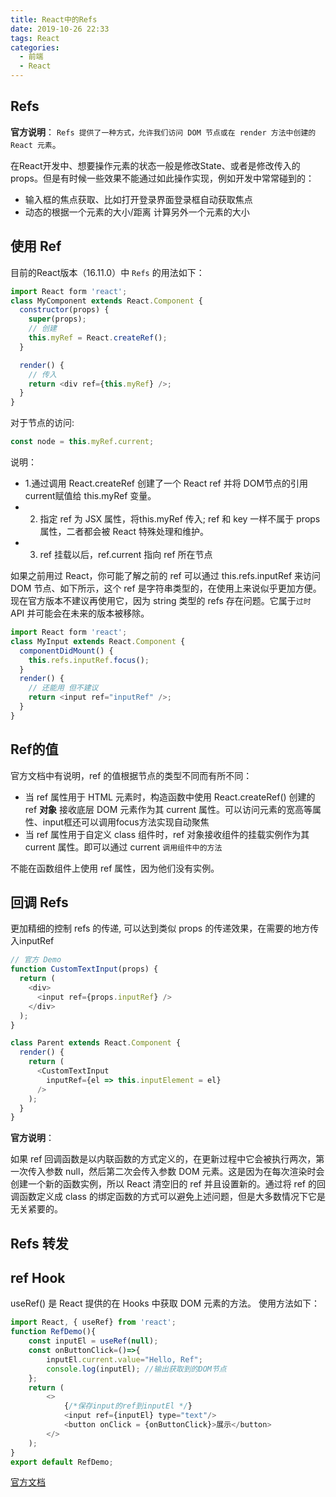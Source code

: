 ```yaml
---
title: React中的Refs
date: 2019-10-26 22:33
tags: React
categories:
  - 前端
  - React
---
```


## Refs

**官方说明**： `Refs 提供了一种方式，允许我们访问 DOM 节点或在 render 方法中创建的 React 元素`。

在React开发中、想要操作元素的状态一般是修改State、或者是修改传入的props。但是有时候一些效果不能通过如此操作实现，例如开发中常常碰到的： 

  - 输入框的焦点获取、比如打开登录界面登录框自动获取焦点 
  - 动态的根据一个元素的大小/距离 计算另外一个元素的大小 

## 使用 Ref

目前的React版本（16.11.0）中 `Refs` 的用法如下： 

```js
import React form 'react';
class MyComponent extends React.Component {
  constructor(props) {
    super(props);
    // 创建
    this.myRef = React.createRef();
  }

  render() {
    // 传入
    return <div ref={this.myRef} />;
  }
}
```
对于节点的访问: 
```js
const node = this.myRef.current;
```

说明： 
  - 1.通过调用 React.createRef 创建了一个 React ref 并将 DOM节点的引用current赋值给 this.myRef 变量。 
  - 2. 指定 ref 为 JSX 属性，将this.myRef 传入; ref 和 key 一样不属于 props属性，二者都会被 React 特殊处理和维护。
  - 3. ref 挂载以后，ref.current 指向 ref 所在节点

如果之前用过 React，你可能了解之前的 ref 可以通过 this.refs.inputRef 来访问 DOM 节点、如下所示，这个 ref 是字符串类型的，在使用上来说似乎更加方便。现在官方版本不建议再使用它，因为 string 类型的 refs 存在问题。它属于`过时` API 并可能会在未来的版本被移除。

```js
import React form 'react';
class MyInput extends React.Component {
  componentDidMount() {
    this.refs.inputRef.focus();
  }
  render() {
    // 还能用 但不建议
    return <input ref="inputRef" />;
  }
}
```

## Ref的值 

官方文档中有说明，ref 的值根据节点的类型不同而有所不同：

- 当 ref 属性用于 HTML 元素时，构造函数中使用 React.createRef() 创建的 ref **对象** 接收底层 DOM 元素作为其 current 属性。可以访问元素的宽高等属性、input框还可以调用focus方法实现自动聚焦
- 当 ref 属性用于自定义 class 组件时，ref 对象接收组件的挂载实例作为其 current 属性。即可以通过 current `调用组件中的方法 `

不能在函数组件上使用 ref 属性，因为他们没有实例。

## 回调 Refs 

更加精细的控制 refs 的传递, 可以达到类似 props 的传递效果，在需要的地方传入inputRef 

```js
// 官方 Demo
function CustomTextInput(props) {
  return (
    <div>
      <input ref={props.inputRef} />
    </div>
  );
}

class Parent extends React.Component {
  render() {
    return (
      <CustomTextInput
        inputRef={el => this.inputElement = el}
      />
    );
  }
}
```

**官方说明**： 

如果 ref 回调函数是以内联函数的方式定义的，在更新过程中它会被执行两次，第一次传入参数 null，然后第二次会传入参数 DOM 元素。这是因为在每次渲染时会创建一个新的函数实例，所以 React 清空旧的 ref 并且设置新的。通过将 ref 的回调函数定义成 class 的绑定函数的方式可以避免上述问题，但是大多数情况下它是无关紧要的。

## Refs 转发


## ref Hook

useRef() 是 React 提供的在 Hooks 中获取 DOM 元素的方法。
使用方法如下：
```js
import React, { useRef} from 'react';
function RefDemo(){
    const inputEl = useRef(null);
    const onButtonClick=()=>{ 
        inputEl.current.value="Hello, Ref";
        console.log(inputEl); //输出获取到的DOM节点
    };
    return (
        <>
            {/*保存input的ref到inputEl */}
            <input ref={inputEl} type="text"/>
            <button onClick = {onButtonClick}>展示</button>
        </>
    );
}
export default RefDemo;
```


<!-- TODO -->

[官方文档](https://zh-hans.reactjs.org/docs/refs-and-the-dom.html)
